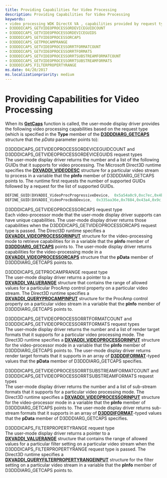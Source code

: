 ```yaml
---
title: Providing Capabilities for Video Processing
description: Providing Capabilities for Video Processing
keywords:
- video processing WDK DirectX VA , capabilities provided by request type
- D3DDDICAPS_GETVIDEOPROCESSORDEVICEGUIDCOUNT
- D3DDDICAPS_GETVIDEOPROCESSORDEVICEGUIDS
- D3DDDICAPS_GETVIDEOPROCESSORCAPS
- D3DDDICAPS_GETPROCAMPRANGE
- D3DDDICAPS_GETVIDEOPROCESSORRTFORMATCOUNT
- D3DDDICAPS_GETVIDEOPROCESSORRTFORMATS
- D3DDDICAPS_GETVIDEOPROCESSORRTSUBSTREAMFORMATCOUNT
- D3DDDICAPS_GETVIDEOPROCESSORRTSUBSTREAMFORMATS
- D3DDDICAPS_FILTERPROPERTYRANGE
ms.date: 04/20/2017
ms.localizationpriority: medium
---
```


# Providing Capabilities for Video Processing


When its [**GetCaps**](/windows-hardware/drivers/ddi/d3dumddi/nc-d3dumddi-pfnd3dddi_getcaps) function is called, the user-mode display driver provides the following video processing capabilities based on the request type (which is specified in the **Type** member of the [**D3DDDIARG\_GETCAPS**](/windows-hardware/drivers/ddi/d3dumddi/ns-d3dumddi-_d3dddiarg_getcaps) structure that the *pData* parameter points to):

<span id="D3DDDICAPS_GETVIDEOPROCESSORDEVICEGUIDCOUNT_and_D3DDDICAPS_GETVIDEOPROCESSORDEVICEGUIDS_request_types"></span><span id="d3dddicaps_getvideoprocessordeviceguidcount_and_d3dddicaps_getvideoprocessordeviceguids_request_types"></span><span id="D3DDDICAPS_GETVIDEOPROCESSORDEVICEGUIDCOUNT_AND_D3DDDICAPS_GETVIDEOPROCESSORDEVICEGUIDS_REQUEST_TYPES"></span>D3DDDICAPS\_GETVIDEOPROCESSORDEVICEGUIDCOUNT and D3DDDICAPS\_GETVIDEOPROCESSORDEVICEGUIDS request types  
The user-mode display driver returns the number and a list of the following GUIDs that it supports for video processing. The Microsoft Direct3D runtime specifies the [**DXVADDI\_VIDEODESC**](/windows-hardware/drivers/ddi/d3dumddi/ns-d3dumddi-_dxvaddi_videodesc) structure for a particular video stream to process in a variable that the **pInfo** member of D3DDDIARG\_GETCAPS points to. The runtime first requests the number of supported GUIDs followed by a request for the list of supported GUIDs.

```cpp
DEFINE_GUID(DXVADDI_VideoProcProgressiveDevice,  0x5a54a0c9,0xc7ec,0x4bd9,0x8e,0xde,0xf3,0xc7,0x5d,0xc4,0x39,0x3b);
DEFINE_GUID(DXVADDI_VideoProcBobDevice,  0x335aa36e,0x7884,0x43a4,0x9c,0x91,0x7f,0x87,0xfa,0xf3,0xe3,0x7e);
```

<span id="D3DDDICAPS_GETVIDEOPROCESSORCAPS_request_type"></span><span id="d3dddicaps_getvideoprocessorcaps_request_type"></span><span id="D3DDDICAPS_GETVIDEOPROCESSORCAPS_REQUEST_TYPE"></span>D3DDDICAPS\_GETVIDEOPROCESSORCAPS request type  
Each video-processor mode that the user-mode display driver supports can have unique capabilities. The user-mode display driver returns those capabilities when the D3DDDICAPS\_GETVIDEOPROCESSORCAPS request type is passed. The Direct3D runtime specifies a [**DXVADDI\_VIDEOPROCESSORINPUT**](/windows-hardware/drivers/ddi/d3dumddi/ns-d3dumddi-_dxvaddi_videoprocessorinput) structure for the video-processing mode to retrieve capabilities for in a variable that the **pInfo** member of [**D3DDDIARG\_GETCAPS**](/windows-hardware/drivers/ddi/d3dumddi/ns-d3dumddi-_d3dddiarg_getcaps) points to. The user-mode display driver returns capabilities for the video-processing mode in a [**DXVADDI\_VIDEOPROCESSORCAPS**](/windows-hardware/drivers/ddi/d3dumddi/ns-d3dumddi-_dxvaddi_videoprocessorcaps) structure that the **pData** member of D3DDDIARG\_GETCAPS points to.

<span id="D3DDDICAPS_GETPROCAMPRANGE_request_type_"></span><span id="d3dddicaps_getprocamprange_request_type_"></span><span id="D3DDDICAPS_GETPROCAMPRANGE_REQUEST_TYPE_"></span>D3DDDICAPS\_GETPROCAMPRANGE request type   
The user-mode display driver returns a pointer to a [**DXVADDI\_VALUERANGE**](/windows-hardware/drivers/ddi/d3dumddi/ns-d3dumddi-_dxvaddi_valuerange) structure that contains the range of allowed values for a particular ProcAmp control property on a particular video stream. The Direct3D runtime specifies a [**DXVADDI\_QUERYPROCAMPINPUT**](/windows-hardware/drivers/ddi/d3dumddi/ns-d3dumddi-_dxvaddi_queryprocampinput) structure for the ProcAmp control property on a particular video stream in a variable that the **pInfo** member of D3DDDIARG\_GETCAPS points to.

<span id="D3DDDICAPS_GETVIDEOPROCESSORRTFORMATCOUNT_and_D3DDDICAPS_GETVIDEOPROCESSORRTFORMATS_request_types"></span><span id="d3dddicaps_getvideoprocessorrtformatcount_and_d3dddicaps_getvideoprocessorrtformats_request_types"></span><span id="D3DDDICAPS_GETVIDEOPROCESSORRTFORMATCOUNT_AND_D3DDDICAPS_GETVIDEOPROCESSORRTFORMATS_REQUEST_TYPES"></span>D3DDDICAPS\_GETVIDEOPROCESSORRTFORMATCOUNT and D3DDDICAPS\_GETVIDEOPROCESSORRTFORMATS request types  
The user-mode display driver returns the number and a list of render target formats that it supports for a particular video processing mode. The Direct3D runtime specifies a [**DXVADDI\_VIDEOPROCESSORINPUT**](/windows-hardware/drivers/ddi/d3dumddi/ns-d3dumddi-_dxvaddi_videoprocessorinput) structure for the video-processor mode in a variable that the **pInfo** member of D3DDDIARG\_GETCAPS points to. The user-mode display driver returns render target formats that it supports in an array of [**D3DDDIFORMAT**](/windows-hardware/drivers/ddi/d3dukmdt/ne-d3dukmdt-_d3dddiformat)-typed values that the **pData** member of D3DDDIARG\_GETCAPS specifies.

<span id="D3DDDICAPS_GETVIDEOPROCESSORRTSUBSTREAMFORMATCOUNT_and_D3DDDICAPS_GETVIDEOPROCESSORRTSUBSTREAMFORMATS_request_types"></span><span id="d3dddicaps_getvideoprocessorrtsubstreamformatcount_and_d3dddicaps_getvideoprocessorrtsubstreamformats_request_types"></span><span id="D3DDDICAPS_GETVIDEOPROCESSORRTSUBSTREAMFORMATCOUNT_AND_D3DDDICAPS_GETVIDEOPROCESSORRTSUBSTREAMFORMATS_REQUEST_TYPES"></span>D3DDDICAPS\_GETVIDEOPROCESSORRTSUBSTREAMFORMATCOUNT and D3DDDICAPS\_GETVIDEOPROCESSORRTSUBSTREAMFORMATS request types  
The user-mode display driver returns the number and a list of sub-stream formats that it supports for a particular video processing mode. The Direct3D runtime specifies a [**DXVADDI\_VIDEOPROCESSORINPUT**](/windows-hardware/drivers/ddi/d3dumddi/ns-d3dumddi-_dxvaddi_videoprocessorinput) structure for the video-processor mode in a variable that the **pInfo** member of D3DDDIARG\_GETCAPS points to. The user-mode display driver returns sub-stream formats that it supports in an array of [**D3DDDIFORMAT**](/windows-hardware/drivers/ddi/d3dukmdt/ne-d3dukmdt-_d3dddiformat)-typed values that the **pData** member of D3DDDIARG\_GETCAPS specifies.

<span id="D3DDDICAPS_FILTERPROPERTYRANGE_request_type_"></span><span id="d3dddicaps_filterpropertyrange_request_type_"></span><span id="D3DDDICAPS_FILTERPROPERTYRANGE_REQUEST_TYPE_"></span>D3DDDICAPS\_FILTERPROPERTYRANGE request type   
The user-mode display driver returns a pointer to a [**DXVADDI\_VALUERANGE**](/windows-hardware/drivers/ddi/d3dumddi/ns-d3dumddi-_dxvaddi_valuerange) structure that contains the range of allowed values for a particular filter setting on a particular video stream when the D3DDDICAPS\_FILTERPROPERTYRANGE request type is passed. The Direct3D runtime specifies a [**DXVADDI\_QUERYFILTERPROPERTYRANGEINPUT**](/windows-hardware/drivers/ddi/d3dumddi/ns-d3dumddi-_dxvaddi_queryfilterpropertyrangeinput) structure for the filter setting on a particular video stream in a variable that the **pInfo** member of D3DDDIARG\_GETCAPS points to.

 

